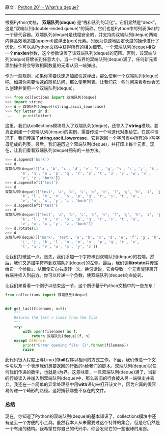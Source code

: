 原文：[Python 201 – What’s a deque?](http://www.blog.pythonlibrary.org/2016/04/14/python-201-whats-a-双端队列(deque)/)

---

根据Python文档， **双端队列(deque)** 是“栈和队列的泛化”。它们显然是“deck”，这是“双端队列(double-ended queue)”的简称。它们也是Python中的列表(list)的一个替代容器。双端队列(deque)是线程安全的，并支持向双端队列(deque)两端内存高效地追加(append)或弹出(pop)元素。列表为快速地固定长度的操作进行了优化。你可以从Python文档中获得所有的相关细节。一个双端队列(deque)接受一个**maxlen**参数，这个参数设置了该双端队列(deque)的范围。否则，该双端队列(deque)将增长到任意大小。当一个有界的双端队列(deque)满了，任何新元素添加操作将会导致相同数量的元素从另一端弹出。

作为一般规则，如果你需要快速追加或快速弹出，那么使用一个双端队列(deque)吧。如果你需要快速的随机访问，那么使用列表。让我们花一些时间来看看你会怎么创建并使用一个双端队列(deque)。
```py
>>> from collections import 双端队列(deque)
>>> import string
>>> d = 双端队列(deque)(string.ascii_lowercase)
>>> for letter in d:
...     print(letter)
```

这里，我们从collections模块导入了双端队列(deque)，还导入了**string**模块。要真正创建一个双端队列(deque)的实例，需要传递一个可迭代对象给它。在这种情况下，我们传递了**string.ascii_lowercase**，它将返回一个字母表中所有的小写字母组成的列表。最后，我们遍历这个双端队列(deque)，并打印出每个元素。现在，让我们看看双端队列(deque)拥有的一些方法。
```py
>>> d.append('bork')
>>> d
双端队列(deque)(['a', 'b', 'c', 'd', 'e', 'f', 'g', 'h', 'i', 'j', 'k', 'l', 
       'm', 'n', 'o', 'p', 'q', 'r', 's', 't', 'u', 'v', 'w', 'x', 
       'y', 'z', 'bork'])
>>> d.appendleft('test')
>>> d
双端队列(deque)(['test', 'a', 'b', 'c', 'd', 'e', 'f', 'g', 'h', 'i', 'j', 
       'k', 'l', 'm', 'n', 'o', 'p', 'q', 'r', 's', 't', 'u', 
       'v', 'w', 'x', 'y', 'z', 'bork'])
>>> d.appendleft('test')
>>> d
双端队列(deque)(['test', 'a', 'b', 'c', 'd', 'e', 'f', 'g', 'h', 'i', 'j', 
       'k', 'l', 'm', 'n', 'o', 'p', 'q', 'r', 's', 't', 'u', 
       'v', 'w', 'x', 'y', 'z', 'bork'])
>>> d.rotate(1)
>>> d
双端队列(deque)(['bork', 'test', 'a', 'b', 'c', 'd', 'e', 'f', 'g', 'h', 
       'i', 'j', 'k', 'l', 'm', 'n', 'o', 'p', 'q', 'r', 's', 
       't', 'u', 'v', 'w', 'x', 'y', 'z'])
```

让我们打破这一点。首先，我们添加一个字符串到双端队列(deque)的右端。然后，我们又追加字符串到双端队列(deque)的左侧。最后，我们调用**rotate**并传递给它一个参数`1`，从而使它向右旋转一次。换句话说，它会导致一个元素旋转离开右端并插入到前方。你可以传递一个负数，使双端队列(deque)向左旋转。

让我们来看看一个例子以结束这一节，这个例子基于Python文档中的一些东东：
```py
from collections import 双端队列(deque)
 
 
def get_last(filename, n=5):
    """
    Returns the last n lines from the file
    """
    try:
        with open(filename) as f:
            return 双端队列(deque)(f, n)
    except OSError:
        print("Error opening file: {}".format(filename))
        raise
```

此代码很大程度上与Linux的**tail**程序以相同的方式工作。下面，我们传递一个文件名以及一个表示我们想要返回的行数的`n`​​给我们的脚本。双端队列(deque)以任何我们传递的数字，也就是`n`为界。这意味着，一旦双端队列(deque)满了，当新的行被读入并加入到双端队列(deque)中，那么较旧的行会被从另一端弹出并丢弃。我还在一个简单的异常处理器中用**with**语句来打开该文件，因为它真的很容易传递一个畸形的路径。这将捕获哪些不存在的文件。

### 总结

现在，你知道了Python的双端队列(deque)的基本知识了。collections模块中还有这么一个方便的小工具。虽然我本人从未需要过这个特殊的集合，但是它仍然是一个有用的结构。我希望在你自己的代码中，你会发现它的一些很棒的用途。
